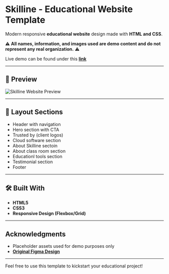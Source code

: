 # Skilline - Educational Website Template

Modern responsive **educational website** design made with **HTML and CSS**.

⚠️ **All names, information, and images used are demo content and do not represent any real organization.** ⚠️

Live demo can be found under this [**link**](https://your-netlify-link-here.netlify.app/) 

---

## 📸 Preview

![Skilline Website Preview](https://github.com/user-attachments/assets/b014a584-aea9-45a4-8ac7-d14fb98476e0)


---

## 📐 Layout Sections
- Header with navigation
- Hero section with CTA
- Trusted by (client logos)
- Cloud software section
- About Skilline sectoin
- About class room section
- Educationl tools section
- Testimonial section
- Footer


---

## 🛠️ Built With

- **HTML5**
- **CSS3**
- **Responsive Design (Flexbox/Grid)**


---

## Acknowledgments
- Placeholder assets used for demo purposes only
- [**Original Figma Design**](https://www.figma.com/design/OxaL4THwngsspylj9E38wr/Skilline-Online-Learining-Landing-Page--Community-?node-id=504-24&t=JVXR7Bn8HhaoEKeC-0)

---

Feel free to use this template to kickstart your educational project!
